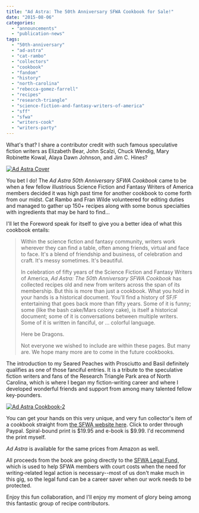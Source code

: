 ```yaml
---
title: "Ad Astra: The 50th Anniversary SFWA Cookbook for Sale!"
date: "2015-08-06"
categories: 
  - "announcements"
  - "publication-news"
tags: 
  - "50th-anniversary"
  - "ad-astra"
  - "cat-rambo"
  - "collectors"
  - "cookbook"
  - "fandom"
  - "history"
  - "north-carolina"
  - "rebecca-gomez-farrell"
  - "recipes"
  - "research-triangle"
  - "science-fiction-and-fantasy-writers-of-america"
  - "sff"
  - "sfwa"
  - "writers-cook"
  - "writers-party"
---
```


What's that? I share a contributor credit with such famous speculative fiction writers as Elizabeth Bear, John Scalzi, Chuck Wendig, Mary Robinette Kowal, Alaya Dawn Johnson, and Jim C. Hines?

[![Ad Astra Cover](images/Ad-Astra-Cover-372x500.jpg)](http://thegourmez.com/wp-content/uploads/2015/08/Ad-Astra-Cover.jpg)

You bet I do! The _Ad Astra 50th Anniversary SFWA Cookbook_ came to be when a few fellow illustrious Science Fiction and Fantasy Writers of America members decided it was high past time for another cookbook to come forth from our midst. Cat Rambo and Fran Wilde volunteered for editing duties and managed to gather up 150+ recipes along with some bonus specialties with ingredients that may be hard to find...

I'll let the Foreword speak for itself to give you a better idea of what this cookbook entails:

> Within the science fiction and fantasy community, writers work wherever they can find a table, often among friends, virtual and face to face. It's a blend of friendship and business, of celebration and craft. It's messy sometimes. It's beautiful.
> 
> In celebration of fifty years of the Science Fiction and Fantasy Writers of America, _Ad Astra: The 50th Anniversary SFWA Cookbook_ has collected recipes old and new from writers across the span of its membership. But this is more than just a cookbook. What you hold in your hands is a historical document. You'll find a history of SF/F entertaining that goes back more than fifty years. Some of it is funny; some (like the bash cake/Mars colony cake), is itself a historical document; some of it is conversations between multiple writers. Some of it is written in fanciful, or ... colorful language.
> 
> Here be Dragons.
> 
> Not everyone we wished to include are within these pages. But many are. We hope many more are to come in the future cookbooks.

The introduction to my Seared Peaches with Prosciutto and Basil definitely qualifies as one of those fanciful entries. It is a tribute to the speculative fiction writers and fans of the Research Triangle Park area of North Carolina, which is where I began my fiction-writing career and where I developed wonderful friends and support from among many talented fellow key-pounders.

[![Ad Astra Cookbook-2](images/Ad-Astra-Cookbook-2-1024x759.jpg)](http://thegourmez.com/wp-content/uploads/2015/08/Ad-Astra-Cookbook-2.jpg)

You can get your hands on this very unique, and very fun collector's item of a cookbook straight from [the SFWA website here](https://www.sfwa.org/sfwa-publications/preorder-your-sfwa-cookbook-now/). Click to order through Paypal. Spiral-bound print is $19.95 and e-book is $9.99. I'd recommend the print myself.

_Ad Astra_ is available for the same prices from Amazon as well.

All proceeds from the book are going directly to the [SFWA Legal Fund,](https://www.sfwa.org/about/benevolent-funds/legal-fund/) which is used to help SFWA members with court costs when the need for writing-related legal action is necessary--most of us don't make much in this gig, so the legal fund can be a career saver when our work needs to be protected.

Enjoy this fun collaboration, and I'll enjoy my moment of glory being among this fantastic group of recipe contributors.

